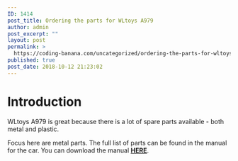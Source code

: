 ```yaml
---
ID: 1414
post_title: Ordering the parts for WLtoys A979
author: admin
post_excerpt: ""
layout: post
permalink: >
  https://coding-banana.com/uncategorized/ordering-the-parts-for-wltoys-a979/
published: true
post_date: 2018-10-12 21:23:02
---
```

<h1>Introduction</h1>
WLtoys A979 is great because there is a lot of spare parts available - both metal and plastic.

Focus here are metal parts. The full list of parts can be found in the manual for the car. You can download the manual <strong><a href="https://coding-banana.com/wp-content/uploads/2018/10/WLtoys_A979_manual.pdf">HERE</a></strong>.